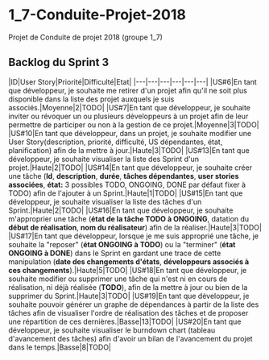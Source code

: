 # 1_7-Conduite-Projet-2018
Projet de Conduite de projet 2018 (groupe 1_7)

## Backlog du Sprint 3
|ID|User Story|Priorité|Difficulté|Etat|
|---|---|---|---|---|---|
|US#6|En tant que développeur, je souhaite me retirer d'un projet afin qu'il ne soit plus disponible dans la liste des projet auxquels je suis associés.|Moyenne|2|TODO|
|US#7|En tant que développeur, je souhaite inviter ou révoquer un ou plusieurs développeurs à un projet afin de leur permettre de participer ou non à la gestion de ce projet.|Moyenne|3|TODO|
|US#10|En tant que développeur, dans un projet, je souhaite modifier une User Story(description, priorité, difficulté, US dépendantes, état, planification) afin de la mettre à jour.|Haute|3|TODO|
|US#13|En tant que développeur, je souhaite visualiser la liste des Sprint d'un projet.|Haute|2|TODO|
|US#14|En tant que développeur, je souhaite créer une tâche (__Id__, __description__, __durée__, __tâches dépendantes__, __user stories associées__, __état:__ 3 possibles TODO, ONGOING, DONE par défaut fixer à TODO) afin de l'ajouter à un Sprint.|Haute|1|TODO|
|US#15|En tant que développeur, je souhaite visualiser la liste des tâches d'un Sprint.|Haute|2|TODO|
|US#16|En tant que développeur, je souhaite m'approprier une tâche (__état de la tâche TODO à ONGOING__, datation du __début de réalisation__, __nom du réalisateur__) afin de la réaliser.|Haute|3|TODO|
|US#17|En tant que développeur, lorsque je me suis approprié une tâche, je souhaite la "reposer" (__état ONGOING à TODO__) ou la "terminer" (__état ONGOING à DONE__) dans le Sprint en gardant une trace de cette manipulation (__date des changements d'états__, __développeurs associés à ces changements__).|Haute|5|TODO|
|US#18|En tant que développeur, je souhaite modifier ou supprimer une tâche qui n'est ni en cours de réalisation, ni déjà réalisée (__TODO__), afin de la mettre à jour ou bien de la supprimer du Sprint.|Haute|3|TODO|
|US#19|En tant que développeur, je souhaite pouvoir générer un graphe de dépendances à partir de la liste des tâches afin de visualiser l'ordre de réalisation des tâches et de proposer une répartition de ces dernières.|Basse|13|TODO|
|US#20|En tant que développeur, je souhaite visualiser le burndown chart (tableau d'avancement des tâches) afin d'avoir un bilan de l'avancement du projet dans le temps.|Basse|8|TODO|
